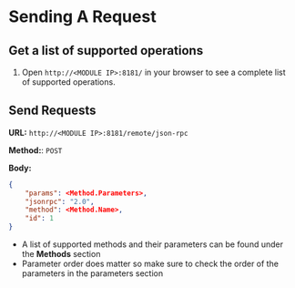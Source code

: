 # Sending A Request

## Get a list of supported operations
1. Open `http://<MODULE IP>:8181/` in your browser to see a complete list of supported operations.

## Send Requests

**URL:** `http://<MODULE IP>:8181/remote/json-rpc`

**Method:**: `POST`

**Body:**

```json
{
    "params": <Method.Parameters>,
    "jsonrpc": "2.0",
    "method": <Method.Name>,
    "id": 1
}
```

- A list of supported methods and their parameters can be found under the **Methods** section
- Parameter order does matter so make sure to check the order of the parameters in the parameters section